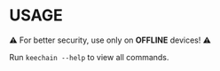 # USAGE

⚠️ For better security, use only on **OFFLINE** devices! ⚠️

Run `keechain --help` to view all commands.